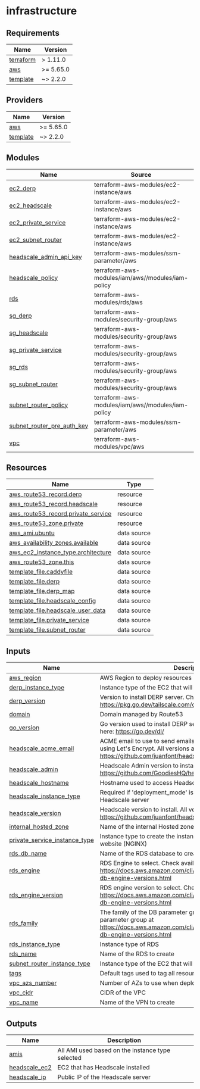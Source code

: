 # infrastructure

<!-- BEGIN_TF_DOCS -->
## Requirements

| Name | Version |
|------|---------|
| <a name="requirement_terraform"></a> [terraform](#requirement\_terraform) | > 1.11.0 |
| <a name="requirement_aws"></a> [aws](#requirement\_aws) | >= 5.65.0 |
| <a name="requirement_template"></a> [template](#requirement\_template) | ~> 2.2.0 |

## Providers

| Name | Version |
|------|---------|
| <a name="provider_aws"></a> [aws](#provider\_aws) | >= 5.65.0 |
| <a name="provider_template"></a> [template](#provider\_template) | ~> 2.2.0 |

## Modules

| Name | Source | Version |
|------|--------|---------|
| <a name="module_ec2_derp"></a> [ec2\_derp](#module\_ec2\_derp) | terraform-aws-modules/ec2-instance/aws | 5.7.0 |
| <a name="module_ec2_headscale"></a> [ec2\_headscale](#module\_ec2\_headscale) | terraform-aws-modules/ec2-instance/aws | 5.7.0 |
| <a name="module_ec2_private_service"></a> [ec2\_private\_service](#module\_ec2\_private\_service) | terraform-aws-modules/ec2-instance/aws | 5.7.0 |
| <a name="module_ec2_subnet_router"></a> [ec2\_subnet\_router](#module\_ec2\_subnet\_router) | terraform-aws-modules/ec2-instance/aws | 5.7.0 |
| <a name="module_headscale_admin_api_key"></a> [headscale\_admin\_api\_key](#module\_headscale\_admin\_api\_key) | terraform-aws-modules/ssm-parameter/aws | 1.1.1 |
| <a name="module_headscale_policy"></a> [headscale\_policy](#module\_headscale\_policy) | terraform-aws-modules/iam/aws//modules/iam-policy | 5.44.0 |
| <a name="module_rds"></a> [rds](#module\_rds) | terraform-aws-modules/rds/aws | 6.9.0 |
| <a name="module_sg_derp"></a> [sg\_derp](#module\_sg\_derp) | terraform-aws-modules/security-group/aws | 5.2.0 |
| <a name="module_sg_headscale"></a> [sg\_headscale](#module\_sg\_headscale) | terraform-aws-modules/security-group/aws | 5.2.0 |
| <a name="module_sg_private_service"></a> [sg\_private\_service](#module\_sg\_private\_service) | terraform-aws-modules/security-group/aws | 5.2.0 |
| <a name="module_sg_rds"></a> [sg\_rds](#module\_sg\_rds) | terraform-aws-modules/security-group/aws | 5.2.0 |
| <a name="module_sg_subnet_router"></a> [sg\_subnet\_router](#module\_sg\_subnet\_router) | terraform-aws-modules/security-group/aws | 5.2.0 |
| <a name="module_subnet_router_policy"></a> [subnet\_router\_policy](#module\_subnet\_router\_policy) | terraform-aws-modules/iam/aws//modules/iam-policy | 5.44.0 |
| <a name="module_subnet_router_pre_auth_key"></a> [subnet\_router\_pre\_auth\_key](#module\_subnet\_router\_pre\_auth\_key) | terraform-aws-modules/ssm-parameter/aws | 1.1.1 |
| <a name="module_vpc"></a> [vpc](#module\_vpc) | terraform-aws-modules/vpc/aws | v5.13.0 |

## Resources

| Name | Type |
|------|------|
| [aws_route53_record.derp](https://registry.terraform.io/providers/hashicorp/aws/latest/docs/resources/route53_record) | resource |
| [aws_route53_record.headscale](https://registry.terraform.io/providers/hashicorp/aws/latest/docs/resources/route53_record) | resource |
| [aws_route53_record.private_service](https://registry.terraform.io/providers/hashicorp/aws/latest/docs/resources/route53_record) | resource |
| [aws_route53_zone.private](https://registry.terraform.io/providers/hashicorp/aws/latest/docs/resources/route53_zone) | resource |
| [aws_ami.ubuntu](https://registry.terraform.io/providers/hashicorp/aws/latest/docs/data-sources/ami) | data source |
| [aws_availability_zones.available](https://registry.terraform.io/providers/hashicorp/aws/latest/docs/data-sources/availability_zones) | data source |
| [aws_ec2_instance_type.architecture](https://registry.terraform.io/providers/hashicorp/aws/latest/docs/data-sources/ec2_instance_type) | data source |
| [aws_route53_zone.this](https://registry.terraform.io/providers/hashicorp/aws/latest/docs/data-sources/route53_zone) | data source |
| [template_file.caddyfile](https://registry.terraform.io/providers/cloudposse/template/latest/docs/data-sources/file) | data source |
| [template_file.derp](https://registry.terraform.io/providers/cloudposse/template/latest/docs/data-sources/file) | data source |
| [template_file.derp_map](https://registry.terraform.io/providers/cloudposse/template/latest/docs/data-sources/file) | data source |
| [template_file.headscale_config](https://registry.terraform.io/providers/cloudposse/template/latest/docs/data-sources/file) | data source |
| [template_file.headscale_user_data](https://registry.terraform.io/providers/cloudposse/template/latest/docs/data-sources/file) | data source |
| [template_file.private_service](https://registry.terraform.io/providers/cloudposse/template/latest/docs/data-sources/file) | data source |
| [template_file.subnet_router](https://registry.terraform.io/providers/cloudposse/template/latest/docs/data-sources/file) | data source |

## Inputs

| Name | Description | Type | Default | Required |
|------|-------------|------|---------|:--------:|
| <a name="input_aws_region"></a> [aws\_region](#input\_aws\_region) | AWS Region to deploy resources | `string` | n/a | yes |
| <a name="input_derp_instance_type"></a> [derp\_instance\_type](#input\_derp\_instance\_type) | Instance type of the EC2 that will serve as DERP server | `string` | `"t4g.small"` | no |
| <a name="input_derp_version"></a> [derp\_version](#input\_derp\_version) | Version to install DERP server. Check available versions here: https://pkg.go.dev/tailscale.com/cmd/derper?tab=versions | `string` | `"v1.82.4"` | no |
| <a name="input_domain"></a> [domain](#input\_domain) | Domain managed by Route53 | `string` | n/a | yes |
| <a name="input_go_version"></a> [go\_version](#input\_go\_version) | Go version used to install DERP server. Check available versions here: https://go.dev/dl/ | `string` | `"1.24.2"` | no |
| <a name="input_headscale_acme_email"></a> [headscale\_acme\_email](#input\_headscale\_acme\_email) | ACME email to use to send emails about HTTP-01 certification using Let's Encrypt. All versions available at https://github.com/juanfont/headscale/releases | `string` | n/a | yes |
| <a name="input_headscale_admin"></a> [headscale\_admin](#input\_headscale\_admin) | Headscale Admin version to install. All versions available at https://github.com/GoodiesHQ/headscale-admin/releases | `string` | `"0.25.6"` | no |
| <a name="input_headscale_hostname"></a> [headscale\_hostname](#input\_headscale\_hostname) | Hostname used to access Headscale. | `string` | n/a | yes |
| <a name="input_headscale_instance_type"></a> [headscale\_instance\_type](#input\_headscale\_instance\_type) | Required if 'deployment\_mode' is EC2. Instance type to deploy Headscale server | `string` | `"t4g.small"` | no |
| <a name="input_headscale_version"></a> [headscale\_version](#input\_headscale\_version) | Headscale version to install. All versions available at https://github.com/juanfont/headscale/releases | `string` | `"0.25.1"` | no |
| <a name="input_internal_hosted_zone"></a> [internal\_hosted\_zone](#input\_internal\_hosted\_zone) | Name of the internal Hosted zone to create | `string` | `"internal"` | no |
| <a name="input_private_service_instance_type"></a> [private\_service\_instance\_type](#input\_private\_service\_instance\_type) | Instance type to create the instance that will host a private website (NGINX) | `string` | `"t4g.nano"` | no |
| <a name="input_rds_db_name"></a> [rds\_db\_name](#input\_rds\_db\_name) | Name of the RDS database to create | `string` | `"mydb"` | no |
| <a name="input_rds_engine"></a> [rds\_engine](#input\_rds\_engine) | RDS Engine to select. Check available engines at https://docs.aws.amazon.com/cli/latest/reference/rds/describe-db-engine-versions.html | `string` | `"mysql"` | no |
| <a name="input_rds_engine_version"></a> [rds\_engine\_version](#input\_rds\_engine\_version) | RDS engine version to select. Check available engine versions at https://docs.aws.amazon.com/cli/latest/reference/rds/describe-db-engine-versions.html | `string` | `"8.0"` | no |
| <a name="input_rds_family"></a> [rds\_family](#input\_rds\_family) | The family of the DB parameter group. Check available DB parameter group at https://docs.aws.amazon.com/cli/latest/reference/rds/describe-db-engine-versions.html | `string` | `"mysql"` | no |
| <a name="input_rds_instance_type"></a> [rds\_instance\_type](#input\_rds\_instance\_type) | Instance type of RDS | `string` | `"db.t4g.micro"` | no |
| <a name="input_rds_name"></a> [rds\_name](#input\_rds\_name) | Name of the RDS to create | `string` | `"my-rds"` | no |
| <a name="input_subnet_router_instance_type"></a> [subnet\_router\_instance\_type](#input\_subnet\_router\_instance\_type) | Instance type of the EC2 that will serve as subnet router | `string` | `"t4g.small"` | no |
| <a name="input_tags"></a> [tags](#input\_tags) | Default tags used to tag all resources created in this module | `map(string)` | `{}` | no |
| <a name="input_vpc_azs_number"></a> [vpc\_azs\_number](#input\_vpc\_azs\_number) | Number of AZs to use when deploying the VPC | `number` | `2` | no |
| <a name="input_vpc_cidr"></a> [vpc\_cidr](#input\_vpc\_cidr) | CIDR of the VPC | `string` | `"10.100.0.0/16"` | no |
| <a name="input_vpc_name"></a> [vpc\_name](#input\_vpc\_name) | Name of the VPN to create | `string` | `"my-vpc"` | no |

## Outputs

| Name | Description |
|------|-------------|
| <a name="output_amis"></a> [amis](#output\_amis) | All AMI used based on the instance type selected |
| <a name="output_headscale_ec2"></a> [headscale\_ec2](#output\_headscale\_ec2) | EC2 that has Headscale installed |
| <a name="output_headscale_ip"></a> [headscale\_ip](#output\_headscale\_ip) | Public IP of the Headscale server |
<!-- END_TF_DOCS -->
